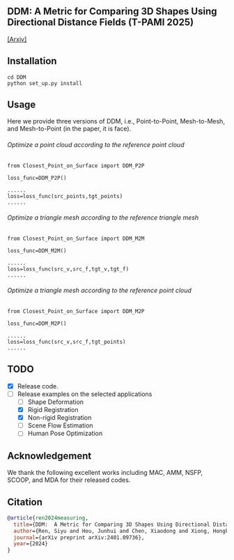 ## DDM:  A Metric for Comparing 3D Shapes Using Directional Distance Fields (T-PAMI 2025)

[[Arxiv]](https://arxiv.org/abs/2401.09736)

## Installation

```
cd DDM
python set_up.py install
```

## Usage

Here we provide three versions of DDM, i.e., Point-to-Point, Mesh-to-Mesh, and Mesh-to-Point (in the paper, it is face).

###### Optimize a point cloud according to the reference point cloud

```
from Closest_Point_on_Surface import DDM_P2P

loss_func=DDM_P2P()

......
loss=loss_func(src_points,tgt_points)
......
```

###### Optimize a triangle mesh according to the reference triangle mesh

```
from Closest_Point_on_Surface import DDM_M2M

loss_func=DDM_M2M()

......
loss=loss_func(src_v,src_f,tgt_v,tgt_f)
......
```

###### Optimize a triangle mesh according to the reference point cloud

```
from Closest_Point_on_Surface import DDM_M2P

loss_func=DDM_M2P()

......
loss=loss_func(src_v,src_f,tgt_points)
......
```

## TODO

* [X] Release code.
* [ ] Release examples on the selected applications
  * [ ] Shape Deformation
  * [X] Rigid Registration
  * [X] Non-rigid Registration
  * [ ] Scene Flow Estimation
  * [ ] Human Pose Optimization

## Acknowledgement

We thank the following excellent works including MAC, AMM, NSFP, SCOOP, and MDA for their released codes.

## Citation
```bibtex
@article{ren2024measuring,
  title={DDM:  A Metric for Comparing 3D Shapes Using Directional Distance Fields},
  author={Ren, Siyu and Hou, Junhui and Chen, Xiaodong and Xiong, Hongkai and Wang, Wenping},
  journal={arXiv preprint arXiv:2401.09736},
  year={2024}
}
```
